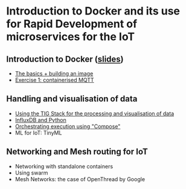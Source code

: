 # Introduction to Docker and its use for Rapid Development of microservices for the IoT

## Introduction to Docker ([slides](https://github.com/pmanzoni/docker4iot/blob/main/slides/docker_v1.pdf))
* [The basics + building an image](https://hackmd.io/@iotmic/thebasics)
* [Exercise 1: containerised MQTT](https://hackmd.io/@iotmic/exday1)

## Handling and visualisation of data
* [Using the TIG Stack for the processing and visualisation of data](https://hackmd.io/@iotmic/tig)
* [InfluxDB and Python](https://hackmd.io/@iotmic/tig#InfluxDB-and-Python)
* [Orchestrating execution using "Compose"](https://hackmd.io/@iotmic/tig#Orchestrating-execution-using-“Compose”)
* ML for IoT: TinyML

## Networking and Mesh routing for IoT
* Networking with standalone containers
* Using swarm
* Mesh Networks: the case of OpenThread by Google
